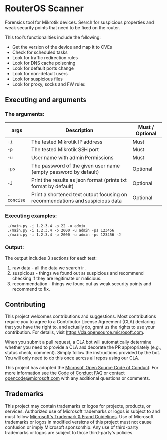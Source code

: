# RouterOS Scanner

Forensics tool for Mikrotik devices. Search for suspicious properties and weak security points that need to be fixed on the router.

This tool’s functionalities include the following: 
- Get the version of the device and map it to CVEs 
- Check for scheduled tasks 
- Look for traffic redirection rules 
- Look for DNS cache poisoning 
- Look for default ports change 
- Look for non-default users 
- Look for suspicious files
- Look for proxy, socks and FW rules

## Executing and arguments
	
### The arguments:
 **args** | **Description**							                                      | **Must / Optional**
----------| ------------------------------------------------------------------------------| -------------------
`-i`	  | The tested Mikrotik IP address			                                      | Must
`-p`	  | The tested Mikrotik SSH port			                                      | Must
`-u`	  | User name with admin Permissions		                                      | Must
`-ps`     | The password of the given user name	(empty password by default)	              | Optional
`-J`	  | Print the results as json format (prints txt format by default)	              | Optional
`-concise`| Print a shortened text output focusing on recommendations and suspicious data | Optional

### Executing examples:
	 ./main.py -i 1.2.3.4 -p 22 -u admin
	 ./main.py -i 1.2.3.4 -p 2000 -u admin -ps 123456
	 ./main.py -i 1.2.3.4 -p 2000 -u admin -ps 123456 -J

### Output:
The output includes 3 sections for each test:
1. raw data - all the data we search in.
2. suspicious - things we found out as suspicious and recommend checking if they are legitimate or malicious.
3. recommendation - things we found out as weak security points and recommend to fix.


## Contributing

This project welcomes contributions and suggestions.  Most contributions require you to agree to a
Contributor License Agreement (CLA) declaring that you have the right to, and actually do, grant us
the rights to use your contribution. For details, visit https://cla.opensource.microsoft.com.

When you submit a pull request, a CLA bot will automatically determine whether you need to provide
a CLA and decorate the PR appropriately (e.g., status check, comment). Simply follow the instructions
provided by the bot. You will only need to do this once across all repos using our CLA.

This project has adopted the [Microsoft Open Source Code of Conduct](https://opensource.microsoft.com/codeofconduct/).
For more information see the [Code of Conduct FAQ](https://opensource.microsoft.com/codeofconduct/faq/) or
contact [opencode@microsoft.com](mailto:opencode@microsoft.com) with any additional questions or comments.

## Trademarks

This project may contain trademarks or logos for projects, products, or services. Authorized use of Microsoft 
trademarks or logos is subject to and must follow 
[Microsoft's Trademark & Brand Guidelines](https://www.microsoft.com/en-us/legal/intellectualproperty/trademarks/usage/general).
Use of Microsoft trademarks or logos in modified versions of this project must not cause confusion or imply Microsoft sponsorship.
Any use of third-party trademarks or logos are subject to those third-party's policies.
